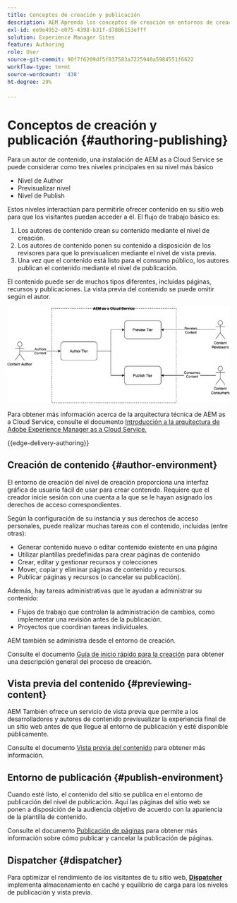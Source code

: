 ```yaml
---
title: Conceptos de creación y publicación
description: AEM Aprenda los conceptos de creación en entornos de creación, publicación y previsualización de, usando el entorno de creación y publicación de.
exl-id: ee9e4952-e075-4398-b31f-d7886153efff
solution: Experience Manager Sites
feature: Authoring
role: User
source-git-commit: 90f7f6209df5f837583a7225940a5984551f6622
workflow-type: tm+mt
source-wordcount: '438'
ht-degree: 29%

---
```



# Conceptos de creación y publicación {#authoring-publishing}

Para un autor de contenido, una instalación de AEM as a Cloud Service se puede considerar como tres niveles principales en su nivel más básico

* Nivel de Author
* Previsualizar nivel
* Nivel de Publish

Estos niveles interactúan para permitirle ofrecer contenido en su sitio web para que los visitantes puedan acceder a él. El flujo de trabajo básico es:

1. Los autores de contenido crean su contenido mediante el nivel de creación.
1. Los autores de contenido ponen su contenido a disposición de los revisores para que lo previsualicen mediante el nivel de vista previa.
1. Una vez que el contenido está listo para el consumo público, los autores publican el contenido mediante el nivel de publicación.

El contenido puede ser de muchos tipos diferentes, incluidas páginas, recursos y publicaciones. La vista previa del contenido se puede omitir según el autor.

![Diagrama del creador, el editor y los distribuidores](assets/author-publish.jpg)

Para obtener más información acerca de la arquitectura técnica de AEM as a Cloud Service, consulte el documento [Introducción a la arquitectura de Adobe Experience Manager as a Cloud Service.](/help/overview/architecture.md)

{{edge-delivery-authoring}}

## Creación de contenido {#author-environment}

El entorno de creación del nivel de creación proporciona una interfaz gráfica de usuario fácil de usar para crear contenido. Requiere que el creador inicie sesión con una cuenta a la que se le hayan asignado los derechos de acceso correspondientes.

Según la configuración de su instancia y sus derechos de acceso personales, puede realizar muchas tareas con el contenido, incluidas (entre otras):

* Generar contenido nuevo o editar contenido existente en una página
* Utilizar plantillas predefinidas para crear páginas de contenido
* Crear, editar y gestionar recursos y colecciones
* Mover, copiar y eliminar páginas de contenido y recursos.
* Publicar páginas y recursos (o cancelar su publicación).

Además, hay tareas administrativas que le ayudan a administrar su contenido:

* Flujos de trabajo que controlan la administración de cambios, como implementar una revisión antes de la publicación.
* Proyectos que coordinan tareas individuales.

AEM también se administra desde el entorno de creación.

Consulte el documento [Guía de inicio rápido para la creación](/help/sites-cloud/authoring/quick-start.md) para obtener una descripción general del proceso de creación.

## Vista previa del contenido {#previewing-content}

AEM También ofrece un servicio de vista previa que permite a los desarrolladores y autores de contenido previsualizar la experiencia final de un sitio web antes de que llegue al entorno de publicación y esté disponible públicamente.

Consulte el documento [Vista previa del contenido](/help/sites-cloud/authoring/sites-console/previewing-content.md) para obtener más información.

## Entorno de publicación {#publish-environment}

Cuando esté listo, el contenido del sitio se publica en el entorno de publicación del nivel de publicación. Aquí las páginas del sitio web se ponen a disposición de la audiencia objetivo de acuerdo con la apariencia de la plantilla de contenido.

Consulte el documento [Publicación de páginas](/help/sites-cloud/authoring/sites-console/publishing-pages.md) para obtener más información sobre cómo publicar y cancelar la publicación de páginas.

## Dispatcher {#dispatcher}

Para optimizar el rendimiento de los visitantes de tu sitio web, **[Dispatcher](/help/implementing/dispatcher/overview.md)** implementa almacenamiento en caché y equilibrio de carga para los niveles de publicación y vista previa.
